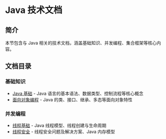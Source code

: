 # Java 技术文档

## 简介

本节包含与 Java 相关的技术文档，涵盖基础知识、并发编程、集合框架等核心内容。

## 文档目录

### 基础知识

- [Java 基础](./java-basics.md) - Java 语言的基本语法、数据类型、控制流程等核心概念
- [面向对象编程](./java-oop.md) - Java 的类、接口、继承、多态等面向对象特性

### 并发编程

- [线程基础](./thread-basics.md) - Java 线程模型、线程创建与生命周期
- [线程安全](./thread-safety.md) - 线程安全问题及解决方案、Java 内存模型